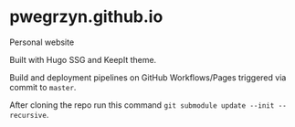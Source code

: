 # pwegrzyn.github.io
Personal website 

Built with Hugo SSG and KeepIt theme.

Build and deployment pipelines on GitHub Workflows/Pages triggered via commit to `master`.

After cloning the repo run this command `git submodule update --init --recursive`.
